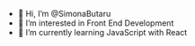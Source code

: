 - 👋 Hi, I’m @SimonaButaru
- 👀 I’m interested in Front End Development
- 🌱 I’m currently learning JavaScript with React
